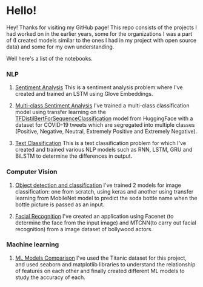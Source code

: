 
# Hello!

Hey! Thanks for visiting my GitHub page!
This repo consists of the projects I had worked on in the earlier years, some for the organizations I was a part of (I created models similar to the ones I had in my project with open source data) and some for my own understanding.

Well here's a list of the notebooks.

### NLP

1. [Sentiment Analysis](https://github.com/arunima2407/My-Projects/blob/main/using-lstm-embedding-layer%20(1).ipynb)
This is a sentiment analysis problem where I've created and trained an LSTM using Glove Embeddings. 

2. [Multi-class Sentiment Analysis](https://github.com/arunima2407/My-Projects/blob/main/bert-for-nlp-multi-class-classification.ipynb) 
I've trained a multi-class classification model using transfer learning on the [TFDistilBertForSequenceClassification](https://huggingface.co/docs/transformers/model_doc/distilbert) model from HuggingFace with a dataset for COVID-19 tweets which are segregated into multiple classes (Positive, Negative, Neutral, Extremely Positive and Extremely Negative). 

3. [Text Classification](https://github.com/arunima2407/My-Projects/blob/main/comparative-study-of-nlp-models%20(1).ipynb)
This is a text classification problem for which I've created and trained various NLP models such as RNN, LSTM, GRU and BiLSTM to determine the differences in output.

### Computer Vision

1. [Object detection and classification](https://github.com/arunima2407/My-Projects/blob/main/cola-bottle-classification-image-classification.ipynb)
I've trained 2 models for image classification: one from scratch, using keras and another using transfer learning from MobileNet model to predict the soda bottle name when the bottle picture is passed as an input.

2. [Facial Recognition](https://github.com/arunima2407/My-Projects/blob/main/facial-recognition-mtcnn-and-facenet.ipynb)
I've created an application using Facenet (to determine the face from the input image) and MTCNN(to carry out facial recognition) from a image dataset of bollywood actors.

### Machine learning

1. [ML Models Comparison](https://github.com/arunima2407/My-Projects/blob/main/exploratory-data-analysis-on-titanic-dataset%20(1).ipynb)
I've used the Titanic dataset for this project, and used seaborn and matplotlib libraries to understand the relationship of features on each other and finally created different ML models to study the accuracy of each.
